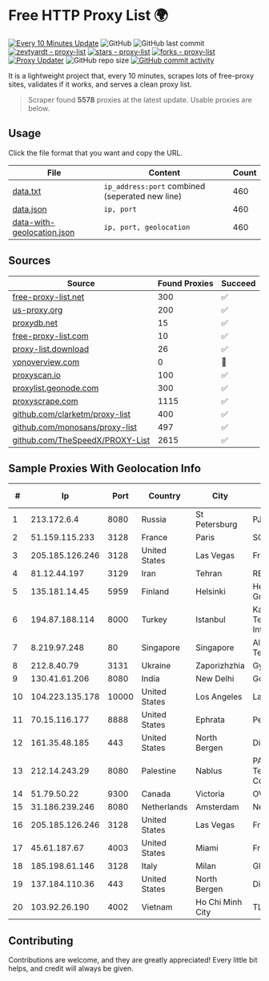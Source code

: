 
# Free HTTP Proxy List 🌍

[![Every 10 Minutes Update](https://github.com/mertguvencli/http-proxy-list/actions/workflows/main.yml/badge.svg?branch=main)](https://github.com/mertguvencli/http-proxy-list/actions/workflows/main.yml)
![GitHub](https://img.shields.io/github/license/mertguvencli/http-proxy-list)
![GitHub last commit](https://img.shields.io/github/last-commit/mertguvencli/http-proxy-list)
[![zevtyardt - proxy-list](https://img.shields.io/static/v1?label=zevtyardt&message=proxy-list&color=blue&logo=github)](https://github.com/zevtyardt/proxy-list "Go to GitHub repo")
[![stars - proxy-list](https://img.shields.io/github/stars/zevtyardt/proxy-list?style=social)](https://github.com/zevtyardt/proxy-list)
[![forks - proxy-list](https://img.shields.io/github/forks/zevtyardt/proxy-list?style=social)](https://github.com/zevtyardt/proxy-list)
[![Proxy Updater](https://github.com/zevtyardt/proxy-list/workflows/Proxy%20Updater/badge.svg)](https://github.com/zevtyardt/proxy-list/actions?query=workflow:"Proxy+Updater")
![GitHub repo size](https://img.shields.io/github/repo-size/zevtyardt/proxy-list)
[![GitHub commit activity](https://img.shields.io/github/commit-activity/m/zevtyardt/proxy-list?logo=commits)](https://github.com/zevtyardt/proxy-list/commits/main)

It is a lightweight project that, every 10 minutes, scrapes lots of free-proxy sites, validates if it works, and serves a clean proxy list.

> Scraper found **5578** proxies at the latest update. Usable proxies are below.

## Usage

Click the file format that you want and copy the URL.

|File|Content|Count|
|----|-------|-----|
|[data.txt](https://raw.githubusercontent.com/mertguvencli/http-proxy-list/main/proxy-list/data.txt)|`ip_address:port` combined (seperated new line)|460|
|[data.json](https://raw.githubusercontent.com/mertguvencli/http-proxy-list/main/proxy-list/data.json)|`ip, port`|460|
|[data-with-geolocation.json](https://raw.githubusercontent.com/mertguvencli/http-proxy-list/main/proxy-list/data-with-geolocation.json)|`ip, port, geolocation`|460|

## Sources

|Source|Found Proxies|Succeed|
|------|-------------|-------|
|[free-proxy-list.net](https://free-proxy-list.net)|300|✅|
|[us-proxy.org](https://www.us-proxy.org)|200|✅|
|[proxydb.net](http://proxydb.net)|15|✅|
|[free-proxy-list.com](https://free-proxy-list.com/?page=&port=&type%5B%5D=http&type%5B%5D=https&up_time=0&search=Search)|10|✅|
|[proxy-list.download](https://www.proxy-list.download/HTTP)|26|✅|
|[vpnoverview.com](https://vpnoverview.com/privacy/anonymous-browsing/free-proxy-servers)|0|🚫|
|[proxyscan.io](https://www.proxyscan.io)|100|✅|
|[proxylist.geonode.com](https://proxylist.geonode.com/api/proxy-list?limit=300&page=1&sort_by=lastChecked&sort_type=desc&protocols=http,https)|300|✅|
|[proxyscrape.com](https://api.proxyscrape.com/v2/?request=displayproxies&protocol=http&timeout=10000&country=all&ssl=all&anonymity=all)|1115|✅|
|[github.com/clarketm/proxy-list](https://raw.githubusercontent.com/clarketm/proxy-list/master/proxy-list-raw.txt)|400|✅|
|[github.com/monosans/proxy-list](https://raw.githubusercontent.com/monosans/proxy-list/main/proxies/http.txt)|497|✅|
|[github.com/TheSpeedX/PROXY-List](https://raw.githubusercontent.com/TheSpeedX/PROXY-List/master/http.txt)|2615|✅|


## Sample Proxies With Geolocation Info

|#|Ip|Port|Country|City|Internet Service Provider|
|-|--|----|-------|----|-------------------------|
|1|213.172.6.4|8080|Russia|St Petersburg|PJSC MegaFon|
|2|51.159.115.233|3128|France|Paris|SCALEWAY|
|3|205.185.126.246|3128|United States|Las Vegas|FranTech Solutions|
|4|81.12.44.197|3129|Iran|Tehran|RESPINA Networks|
|5|135.181.14.45|5959|Finland|Helsinki|Hetzner Online GmbH|
|6|194.87.188.114|8000|Turkey|Istanbul|Kadir Huseyin Tezcan Nosspeed Internet Teknolojileri|
|7|8.219.97.248|80|Singapore|Singapore|Alibaba (US) Technology Co., Ltd.|
|8|212.8.40.79|3131|Ukraine|Zaporizhzhia|Gyuss PKF LTD|
|9|130.41.61.206|8080|India|New Delhi|Google LLC|
|10|104.223.135.178|10000|United States|Los Angeles|LayerHost|
|11|70.15.116.177|8888|United States|Ephrata|PenTeleData Inc.|
|12|161.35.48.185|443|United States|North Bergen|DigitalOcean, LLC|
|13|212.14.243.29|8080|Palestine|Nablus|PALTEL (Palestine Telecommunications Co.).|
|14|51.79.50.22|9300|Canada|Victoria|OVH SAS|
|15|31.186.239.246|8080|Netherlands|Amsterdam|NetSkope Inc|
|16|205.185.126.246|3128|United States|Las Vegas|FranTech Solutions|
|17|45.61.187.67|4003|United States|Miami|FranTech Solutions|
|18|185.198.61.146|3128|Italy|Milan|Global Router LLC|
|19|137.184.110.36|443|United States|North Bergen|DigitalOcean, LLC|
|20|103.92.26.190|4002|Vietnam|Ho Chi Minh City|TLSOFT|



## Contributing

Contributions are welcome, and they are greatly appreciated! Every
little bit helps, and credit will always be given.

